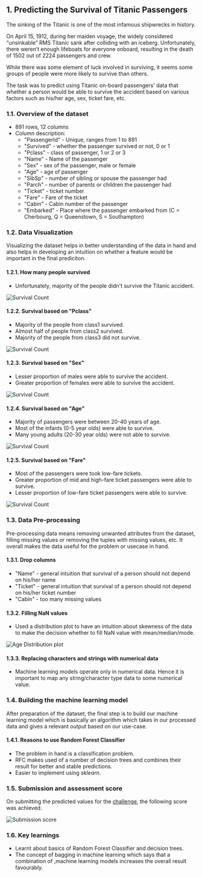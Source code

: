 ## 1. Predicting the Survival of Titanic Passengers
The sinking of the Titanic is one of the most infamous shipwrecks in history.

On April 15, 1912, during her maiden voyage, the widely considered “unsinkable” RMS Titanic sank after colliding with an iceberg. Unfortunately, there weren’t enough lifeboats for everyone onboard, resulting in the death of 1502 out of 2224 passengers and crew.

While there was some element of luck involved in surviving, it seems some groups of people were more likely to survive than others.

The task was to predict using Titanic on-board passengers' data that whether a person would be able to survive the accident based on various factors such as his/her age, sex, ticket fare, etc.

### 1.1. Overview of the dataset
  * 891 rows, 12 columns
  * Column description:
    * "PassengerId" - Unique, ranges from 1 to 891
    * "Survived" - whether the passenger survived or not, 0 or 1
    * "Pclass" - class of passenger, 1 or 2 or 3
    * "Name" - Name of the passenger
    * "Sex" - sex of the passenger, male or female
    * "Age" - age of passenger
    * "SibSp" - number of sibling or spouse the passenger had
    * "Parch" - number of parents or children the passenger had
    * "Ticket" - ticket number
    * "Fare" - Fare of the ticket 
    * "Cabin" - Cabin number of the passenger
    * "Embarked" - Place where the passenger embarked from (C = Cherbourg, Q = Queenstown, S = Southampton)

### 1.2. Data Visualization
Visualizing the dataset helps in better understanding of the data in hand and also helps in developing an  intuition on whether a feature would be important in the final prediciton.

#### 1.2.1. How many people survived
  * Unfortunately, majority of the people didn't survive the Titanic accident.

![Survival Count](./project1/survival_count.png)

#### 1.2.2. Survival based on "Pclass"
  * Majority of the people from class1 survived.
  * Almost half of people from class2 survived.
  * Majority of the people from class3 did not survive.

![Survival Count](./project1/survival_pclass.png)

#### 1.2.3. Survival based on "Sex"
  * Lesser proportion of males were able to survive the accident.
  * Greater proportion of females were able to survive the accident.

![Survival Count](./project1/survival_sex.png)

#### 1.2.4. Survival based on "Age"
  * Majority of passengers were between 20-40 years of age.
  * Most of the infants (0-5 year olds) were able to survive.
  * Many young adults (20-30 year olds) were not able to survive.

![Survival Count](./project1/survival_age.png)

#### 1.2.5. Survival based on "Fare"
  * Most of the passengers were took low-fare tickets.
  * Greater proportion of mid and high-fare ticket passengers were able to survive.
  * Lesser proportion of low-fare ticket passengers were able to survive.

![Survival Count](./project1/survival_fare.png)

### 1.3. Data Pre-processing
Pre-processing data means removing unwanted attributes from the dataset, filling missing values or removing the tuples with missing values, etc. It overall makes the data useful for the problem or usecase in hand.

#### 1.3.1. Drop columns
  * "Name" - general intuition that survival of a person should not depend on his/her name
  * "Ticket" - general intuition that survival of a person should not depend on his/her ticket number
  * "Cabin" - too many missing values

#### 1.3.2. Filling NaN values
  * Used a distribution plot to have an intuition about skewness of the data to make the decision whether to fill NaN value with mean/median/mode.

![Age Distribution plot](./project1/dist_age.png)

#### 1.3.3. Replacing characters and strings with numerical data
  * Machine learning models operate only in numerical data. Hence it is important to map any string/character type data to some numerical value.

### 1.4. Building the machine learning model
After preparation of the dataset, the final step is to build our machine learning model which is basically an algorithm which takes in our processed data and gives a relevant output based on our use-case.

#### 1.4.1. Reasons to use Random Forest Classifier
  * The problem in hand is a classification problem.
  * RFC makes used of a number of decision trees and combines their result for better and stable predictions.
  * Easier to implement using <i>sklearn</i>.

### 1.5. Submission and assessment score
On submitting the predicted values for the [challenge](https://www.kaggle.com/c/titanic), the following score was achieved.

![Submission score](./project1/submission1.png)

### 1.6. Key learnings
  * Learnt about basics of Random Forest Classifier and decision trees.
  * The concept of bagging in machine learning which says that a combination of ,machine learning models increases the overall result favourably.
